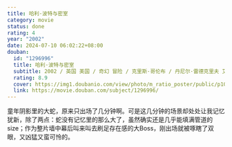 ```yaml
---
title: 哈利·波特与密室
category: movie
status: done
rating: 4
year: "2002"
date: 2024-07-10 06:02:22+08:00
douban:
  id: "1296996"
  title: 哈利·波特与密室
  subtitle: 2002 / 英国 美国 / 奇幻 冒险 / 克里斯·哥伦布 / 丹尼尔·雷德克里夫 艾玛·沃森
  rating: 8.9
  cover: https://img1.doubanio.com/view/photo/m_ratio_poster/public/p1082651990.jpg
  link: https://movie.douban.com/subject/1296996/
---
```


童年阴影里的大蛇，原来只出场了几分钟啊。可是这几分钟的场景却处处让我记忆犹新，除了两点：蛇没有记忆里的那么大了，虽然确实还是几乎能填满管道的size；作为整片墙中幕后叫来叫去刷足存在感的大Boss，刚出场就被啄瞎了双眼，又凶猛又蛮可怜的。
